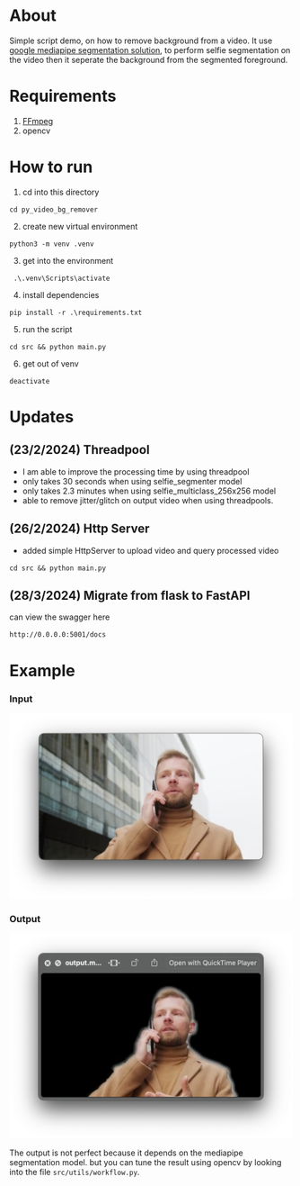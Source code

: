 # About

Simple script demo, on how to remove background from a video.
It use [google mediapipe segmentation solution](https://developers.google.com/mediapipe/solutions/vision/image_segmenter#configurations_options), to perform selfie segmentation on the video
then it seperate the background from the segmented foreground.

# Requirements

1. [FFmpeg](https://www.ffmpeg.org/download.html)
2. opencv

# How to run

1. cd into this directory

```
cd py_video_bg_remover
```

2. create new virtual environment

```
python3 -m venv .venv
```

3. get into the environment

```
 .\.venv\Scripts\activate
```

4. install dependencies

```
pip install -r .\requirements.txt
```

5. run the script

```
cd src && python main.py
```

6. get out of venv

```
deactivate
```

# Updates

## (23/2/2024) Threadpool

- I am able to improve the processing time by using threadpool
- only takes 30 seconds when using selfie_segmenter model
- only takes 2.3 minutes when using selfie_multiclass_256x256 model
- able to remove jitter/glitch on output video when using threadpools.

## (26/2/2024) Http Server

- added simple HttpServer to upload video and query processed video

```
cd src && python main.py
```
## (28/3/2024) Migrate from flask to FastAPI
can view the swagger here
```
http://0.0.0.0:5001/docs
```

# Example 

### Input 
![input image](/screenshots/input.png)

### Output
![output image](/screenshots/output.png)

The output is not perfect because it depends on the mediapipe segmentation model. but you can tune the result using opencv by looking into the file `src/utils/workflow.py`.